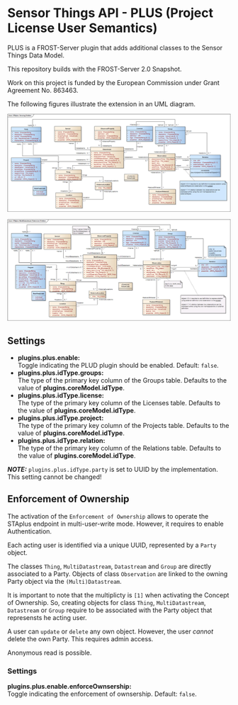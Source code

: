 # Sensor Things API - PLUS (Project License User Semantics)

PLUS is a FROST-Server plugin that adds additional classes to the Sensor Things Data Model.

This repository builds with the FROST-Server 2.0 Snapshot.

Work on this project is funded by the European Commission under Grant Agreement No. 863463.

The following figures illustrate the extension in an UML diagram.

![Sensor Things Datamodel (Datastream) with PLUS extension](doc/STAplus%20Sensing%20Entities.png "Sensor Things Datamodel (Datastream) with PLUS extension")

![Sensor Things Datamodel (MultiDatastream) with PLUS extension](doc/STAplus%20MultiDatastream%20Extension%20Entities.png "Sensor Things Datamodel (MultiDatastream) with PLUS extension")

## Settings

* **plugins.plus.enable:**  
  Toggle indicating the PLUD plugin should be enabled. Default: `false`.
* **plugins.plus.idType.groups:**  
  The type of the primary key column of the Groups table. Defaults to the value of **plugins.coreModel.idType**.
* **plugins.plus.idType.license:**  
  The type of the primary key column of the Licenses table. Defaults to the value of **plugins.coreModel.idType**.
* **plugins.plus.idType.project:**  
  The type of the primary key column of the Projects table. Defaults to the value of **plugins.coreModel.idType**.
* **plugins.plus.idType.relation:**  
  The type of the primary key column of the Relations table. Defaults to the value of **plugins.coreModel.idType**.

**_NOTE:_** `plugins.plus.idType.party` is set to UUID by the implementation. This setting cannot be changed!

## Enforcement of Ownership
The activation of the `Enforcement of Ownership` allows to operate the STAplus endpoint in multi-user-write mode. However, it requires to enable Authentication.

Each acting user is identified via a unique UUID, represented by a `Party` object.

The classes `Thing`, `MultiDatastream`, `Datastream` and `Group` are directly associated to a Party. Objects of class `Observation` are linked to the owning Party object via the `(Multi)Datastream`.

It is important to note that the multiplicty is `[1]` when activating the Concept of Ownership. So, creating objects for class `Thing`, `MultiDatastream`, `Datastream` or `Group` require to be associated with the Party object that represensts he acting user.

A user can `update` or `delete` any own object. However, the user *cannot* delete the own Party. This requires admin access.

Anonymous read is possible.

### Settings

**plugins.plus.enable.enforceOwnsership:**  
  Toggle indicating the enforcement of ownsership. Default: `false`.
